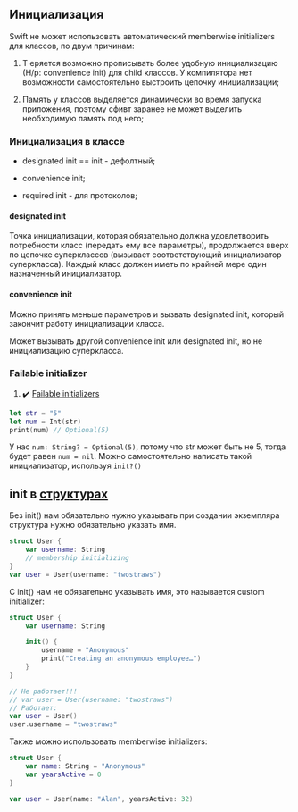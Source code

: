 ## Инициализация

Swift не может использовать автоматический memberwise initializers для классов, по двум причинам: 

1) Т   еряется возможно прописывать более удобную инициализацию (Н/р: convenience init) для child классов. У компилятора нет возможности самостоятельно выстроить цепочку инициализации;

2) Память у классов выделяется динамически во время запуска приложения, поэтому сфивт заранее не может выделить необходимую память под него;

### Инициализация в классе

* designated init == init - дефолтный;

* convenience init;

* required init - для протоколов;

#### designated init 

Точка инициализации, которая обязательно должна удовлетворить потребности класс (передать ему все параметры), продолжается вверх по цепочке суперклассов (вызывает соответствующий инициализатор суперкласса). 
Каждый класс должен иметь по крайней мере один назначенный инициализатор.

#### convenience init   

Можно принять меньше параметров и вызвать designated init, который закончит работу инициализации класса.

Может вызывать другой convenience init или designated init, но не инициализацию суперкласса.  

### Failable initializer

1. :heavy_check_mark: [Failable initializers](https://www.hackingwithswift.com/sixty/10/9/failable-initializers)
```swift
let str = "5"
let num = Int(str)
print(num) // Optional(5)
```

У нас `num: String? = Optional(5)`, потому что str может быть не 5, тогда будет равен `num = nil`. Можно самостоятельно написать такой инициализатор, используя `init?()`



## init в [структурах](/Swift/DataStructures/StructAndClass/Struct.md)

Без init() нам обязательно нужно указывать при создании экземпляра структура нужно обязательно указать имя.

```swift
struct User {
    var username: String
    // membership initializing
}
var user = User(username: "twostraws")
```

С init() нам не обязательно указывать имя, это называется custom initializer:

```swift
struct User {
    var username: String

    init() {
        username = "Anonymous"
        print("Creating an anonymous employee…")
    }
}

// Не работает!!!
// var user = User(username: "twostraws")
// Работает:
var user = User()
user.username = "twostraws"
```

Также можно использовать memberwise initializers:

```swift
struct User {
    var name: String = "Anonymous"
    var yearsActive = 0
}

var user = User(name: "Alan", yearsActive: 32)
```

